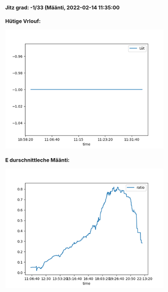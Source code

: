### Jitz grad: -1/33 (Määnti, 2022-02-14 11:35:00

### Hütige Vrlouf:
![Graph](Today.png)

### E durschnittleche Määnti:
![Graph](Määnti.png)